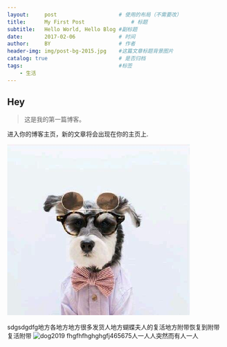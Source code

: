 ```yaml
---
layout:     post   				    # 使用的布局（不需要改）
title:      My First Post 				# 标题 
subtitle:   Hello World, Hello Blog #副标题
date:       2017-02-06 				# 时间
author:     BY 						# 作者
header-img: img/post-bg-2015.jpg 	#这篇文章标题背景图片
catalog: true 						# 是否归档
tags:								#标签
    - 生活
---
```


## Hey
>这是我的第一篇博客。

进入你的博客主页，新的文章将会出现在你的主页上.

![十多个十多个都是](https://github.com/blog2020/blog2020.github.io/blob/master/img/dog2019.jpg)

sdgsdgdfg地方各地方地方很多发货人地方蝴蝶夫人的复活地方附带恢复到附带复活附带
![dog2019](https://user-images.githubusercontent.com/55229088/64769771-7e1df980-d57e-11e9-916e-9b9f8cf63db2.jpg)
fhgfhfhghghgfj465675人一人人突然而有人一人
